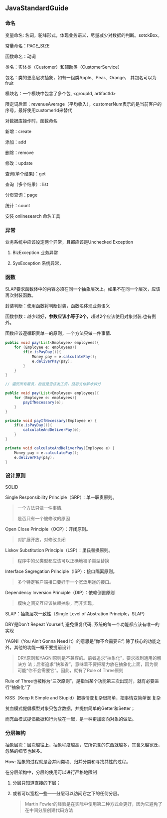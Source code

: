 ## JavaStandardGuide

### 命名

变量命名: 名词，驼峰形式，体现业务语义，尽量减少对数据的判断。sotckBox。

常量命名：PAGE_SIZE

函数命名：动词

类名：实体类（Customer）和辅助类（CustomerService）

包名：类的更高层次抽象，如有一组类Apple、Pear、Orange， 其包名可以为fruit

模块名：一个模块中包含了多个包, <groupId, artifactId>

限定词后置：revenueAverage（平均收入），customerNum表示的是当前客户的序号，最好使用customerId来替代



对数据库操作时，函数命名

新增：create

添加：add

删除：remove

修改：update

查询(单个结果)：get

查询（多个结果）：list

分页查询：page

统计：count



安装 onlinesearch 命名工具

### 异常

业务系统中应该设定两个异常，且都应该是Unchecked Exception

1. BizException 业务异常 

2. SysException 系统异常，

### 函数

SLAP要求函数体中的内容必须在同一个抽象层次上。如果不在同一个层次，应该再次封装函数。

封装判断：使用函数将判断封装，函数名体现业务语义

函数参数：越少越好，**参数应该小等于2个**，超过2个应该使用对象封装.也有例外。

函数应该遵循职责单一的原则，一个方法只做一件事情.

```java
public void pay(List<Employee> employees){
    for (Employee e: employees){
        if(e.isPayDay()){
            Money pay = e.calculatePay();
            e.deliverPay(pay);
        }
    }
}

// 遍历所有雇员，检查是否该发工资，然后支付薪水拆分

public void pay(List<Employee> employees){
    for (Employee e: employees){
        payIfNecessary(e);
    }
}

private void payIfNecessary(Employee e) {
    if(e.isPayDay()){
        calculateAndDeliverPay(e);
    }
}

private void calculateAndDeliverPay(Employee e) {
    Money pay = e.calculatePay();
    e.deliverPay(pay);
}
```

### 设计原则

SOLID

Single Responsibility Principle（SRP）：单一职责原则。

> 一个方法只做一件事情.
> 
> 是否只有一个被修改的原因

Open Close Principle（OCP）：开闭原则。

> 对扩展开放，对修改关闭

Liskov Substitution Principle（LSP）：里氏替换原则。

> 程序中的父类型都应该可以正确地被子类型替换

Interface Segregation Principle（ISP）：接口隔离原则。

> 多个特定客户端接口要好于一个宽泛用途的接口。

Dependency Inversion Principle（DIP）：依赖倒置原则

> 模块之间交互应该依赖抽象，而非实现。

SLAP：抽象层次一致性（Single Level of Abstration Principle，SLAP）

DRY是Don’t Repeat Yourself, 避免重复代码, 系统的每一个功能都应该有唯一的实现

YAGNI（You Ain’t Gonna Need It）的意思是“你不会需要它”, 除了核心的功能之外，其他的功能一概不要提前设计

> DRY原则和YAGNI原则是不兼容的。前者追求“抽象化”，要求找到通用的解决方
> 法；后者追求“快和省”，意味着不要把精力放在抽象化上面，因为很可能“你不会需要它”。因此，就有了Rule of Three原则

Rule of Three也被称为“三次原则”，是指当某个功能第三次出现时，就有必要进行“抽象化”了

KISS（Keep It Simple and Stupid）把事情变复杂很简单，把事情变简单很
复杂

贫血模式提倡模型对象只包含数据，并提供简单的Getter和Setter；

而充血模式提倡数据和行为放在一起，是一种更加面向对象的做法。

### 分层架构

抽象层次：层次越往上，抽象程度越高，它所包含的东西就越多，其含义越宽泛，忽略的细节也越多。

How: 抽象的过程就是合并同类项、归并分类和寻找共性的过程。

在分层架构中，分层的使用可以进行严格地限制

1. 分层只知道直接的下层；

2. 或者可以宽松一些——分层可以访问它之下的任何分层。
   
   > Martin Fowler的经验是在实际中使用第二种方式会更好，因为它避免了在中间分层创建代码方法
